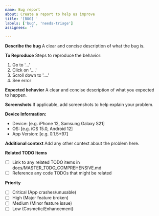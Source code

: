 ```yaml
---
name: Bug report
about: Create a report to help us improve
title: '[BUG] '
labels: ['bug', 'needs-triage']
assignees: ''

---
```


**Describe the bug**
A clear and concise description of what the bug is.

**To Reproduce**
Steps to reproduce the behavior:
1. Go to '...'
2. Click on '....'
3. Scroll down to '....'
4. See error

**Expected behavior**
A clear and concise description of what you expected to happen.

**Screenshots**
If applicable, add screenshots to help explain your problem.

**Device Information:**
 - Device: [e.g. iPhone 12, Samsung Galaxy S21]
 - OS: [e.g. iOS 15.0, Android 12]
 - App Version: [e.g. 0.1.5+97]

**Additional context**
Add any other context about the problem here.

**Related TODO Items**
- [ ] Link to any related TODO items in docs/MASTER_TODO_COMPREHENSIVE.md
- [ ] Reference any code TODOs that might be related

**Priority**
- [ ] Critical (App crashes/unusable)
- [ ] High (Major feature broken)
- [ ] Medium (Minor feature issue)
- [ ] Low (Cosmetic/Enhancement) 